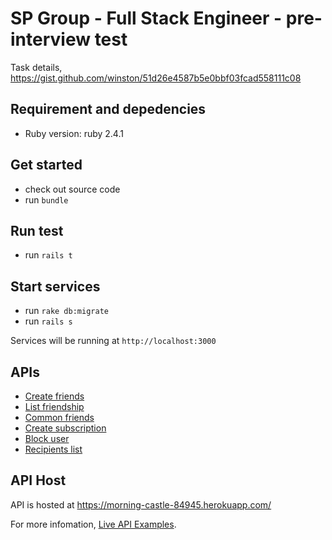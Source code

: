 # SP Group - Full Stack Engineer - pre-interview test

Task details, https://gist.github.com/winston/51d26e4587b5e0bbf03fcad558111c08


## Requirement and depedencies
- Ruby version: ruby 2.4.1

## Get started
- check out source code
- run `bundle`

## Run test
- run `rails t`


## Start services
- run `rake db:migrate`
- run `rails s`

Services will be running at `http://localhost:3000`

## APIs
- [Create friends](docs/create_friendship.md)
- [List friendship](docs/list_friendship.md)
- [Common friends](docs/common_friendship.md)
- [Create subscription](docs/create_subscription.md)
- [Block user](docs/create_blacklist.md)
- [Recipients list](docs/recipients_list.md)

## API Host

API is hosted at https://morning-castle-84945.herokuapp.com/

For more infomation, [Live API Examples](docs/live_api.md).
